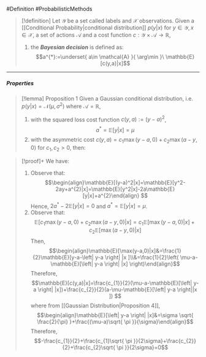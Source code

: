 #Definition #ProbabilisticMethods 

> [!definition]
> Let $\mathcal{Y}$ be a set called labels and $\mathcal{X}$ observations. Given a [[Conditional Probability|conditional distribution]] $p(y|x)$ for $y\in \mathcal{Y},x\in \mathcal{X}$, a set of actions $\mathcal{A}$ and a cost function $c:\mathcal{Y}\times \mathcal{A}\to \mathbb{R}$,
> 1. the ***Bayesian decision*** is defined as:$$a^{*}:=\underset{ a\in \mathcal{A} }{ \arg\min }\  \mathbb{E}[c(y,a)|x]$$
---
##### Properties
> [!lemma] Proposition 1
> Given a Gaussian conditional distribution, i.e. $p(y|x)=\mathcal{N}(\mu,\sigma^{2})$ where $\mathcal{A}=\mathbb{R}$,
> 1. with the squared loss cost function $c(y,a):=(y-a)^{2}$, $$a^{*}=\mathbb{E}[y|x]=\mu$$
> 2. with the asymmetric cost $c(y,a)=c_{1}\max(y-a,0)+c_{2}\max(a-y,0)$ for $c_{1},c_{2}>0$, then: $$$$

> [!proof]+
> We have:
> 1. Observe that: $$\begin{align}\mathbb{E}[(y-a)^2|x]=\mathbb{E}[y^2-2ay+a^{2}|x]=\mathbb{E}[y^2|x]-2a\mathbb{E}[y|x]+a^{2}\end{align} $$Hence, $2a^{*}-2\mathbb{E}[y|x]=0$ and $a^{*}=\mathbb{E}[y|x]=\mu$.
> 2. Observe that: $$\mathbb{E}[c_{1}\max(y-a,0)+c_{2}\max(a-y,0)|x]=c_{1}\mathbb{E}[\max(y-a,0)|x]+c_{2}\mathbb{E}[\max(a-y,0)|x]$$Then, $$\begin{align}\mathbb{E}[\max(y-a,0)|x]&=\frac{1}{2}\mathbb{E}[y-a-\left| y-a \right| |x ]\\&=\frac{1}{2}\left( \mu-a-\mathbb{E}[\left| y-a \right| |x] \right)\end{align}$$
>    Therefore, $$\mathbb{E}[c(y,a)|x]=\frac{c_{1}}{2}(\mu-a-\mathbb{E}[\left| y-a \right| |x])+\frac{c_{2}}{2}(a-\mu-\mathbb{E}[\left| y-a \right||x ]) $$
>    where from [[Gaussian Distribution|Proposition 4]], $$\begin{align}\mathbb{E}[\left| y-a \right| |x]&=\sigma \sqrt{ \frac{2}{\pi} }+\frac{(\mu-a)\sqrt{ \pi }}{\sigma}\end{align}$$Therefore, $$-\frac{c_{1}}{2}+\frac{c_{1}\sqrt{ \pi }}{2\sigma}+\frac{c_{2}}{2}+\frac{c_{2}\sqrt{ \pi }}{2\sigma}=0$$
